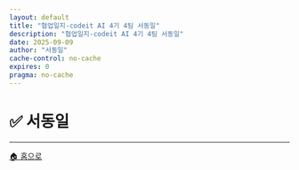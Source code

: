 ```yaml
---
layout: default
title: "협업일지-codeit AI 4기 4팀 서동일"
description: "협업일지-codeit AI 4기 4팀 서동일"
date: 2025-09-09
author: "서동일"
cache-control: no-cache
expires: 0
pragma: no-cache
---
```


# ✅ 서동일

<script>

{% assign cur_dir = "/협업일지/서동일/" %}
{% include cur_files.liquid %}
{% include page_values.html %}
{% include page_files.html %}

</script>

<div class="file-grid">
</div>

---

<div class="navigation-footer">
  <a href="{{- site.baseurl -}}/" class="nav-button home">
    <span class="nav-icon">🏠</span> 홈으로
  </a>
</div>
